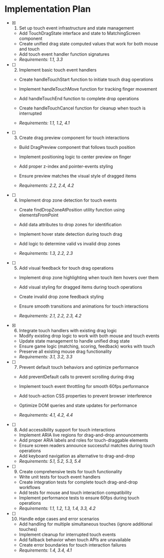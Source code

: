 # Implementation Plan

- [x] 1. Set up touch event infrastructure and state management


  - Add TouchDragState interface and state to MatchingScreen component
  - Create unified drag state computed values that work for both mouse and touch
  - Add touch event handler function signatures
  - _Requirements: 1.1, 3.3_



- [ ] 2. Implement basic touch event handlers
  - Create handleTouchStart function to initiate touch drag operations
  - Implement handleTouchMove function for tracking finger movement
  - Add handleTouchEnd function to complete drop operations


  - Create handleTouchCancel function for cleanup when touch is interrupted
  - _Requirements: 1.1, 1.2, 4.1_

- [ ] 3. Create drag preview component for touch interactions
  - Build DragPreview component that follows touch position


  - Implement positioning logic to center preview on finger
  - Add proper z-index and pointer-events styling
  - Ensure preview matches the visual style of dragged items
  - _Requirements: 2.2, 2.4, 4.2_



- [ ] 4. Implement drop zone detection for touch events
  - Create findDropZoneAtPosition utility function using elementsFromPoint
  - Add data attributes to drop zones for identification
  - Implement hover state detection during touch drag
  - Add logic to determine valid vs invalid drop zones


  - _Requirements: 1.3, 2.2, 2.3_

- [ ] 5. Add visual feedback for touch drag operations
  - Implement drop zone highlighting when touch item hovers over them
  - Add visual styling for dragged items during touch operations


  - Create invalid drop zone feedback styling
  - Ensure smooth transitions and animations for touch interactions
  - _Requirements: 2.1, 2.2, 2.3, 4.2_

- [x] 6. Integrate touch handlers with existing drag logic


  - Modify existing drop logic to work with both mouse and touch events
  - Update state management to handle unified drag state
  - Ensure game logic (matching, scoring, feedback) works with touch
  - Preserve all existing mouse drag functionality
  - _Requirements: 3.1, 3.2, 3.3_



- [ ] 7. Prevent default touch behaviors and optimize performance
  - Add preventDefault calls to prevent scrolling during drag
  - Implement touch event throttling for smooth 60fps performance
  - Add touch-action CSS properties to prevent browser interference



  - Optimize DOM queries and state updates for performance
  - _Requirements: 4.1, 4.2, 4.4_

- [ ] 8. Add accessibility support for touch interactions
  - Implement ARIA live regions for drag-and-drop announcements
  - Add proper ARIA labels and roles for touch-draggable elements
  - Ensure screen readers announce successful matches during touch operations
  - Add keyboard navigation as alternative to drag-and-drop
  - _Requirements: 5.1, 5.2, 5.3, 5.4_

- [ ] 9. Create comprehensive tests for touch functionality
  - Write unit tests for touch event handlers
  - Create integration tests for complete touch drag-and-drop workflows
  - Add tests for mouse and touch interaction compatibility
  - Implement performance tests to ensure 60fps during touch operations
  - _Requirements: 1.1, 1.2, 1.3, 1.4, 3.3, 4.2_

- [ ] 10. Handle edge cases and error scenarios
  - Add handling for multiple simultaneous touches (ignore additional touches)
  - Implement cleanup for interrupted touch events
  - Add fallback behavior when touch APIs are unavailable
  - Create error boundaries for touch interaction failures
  - _Requirements: 1.4, 3.4, 4.1_